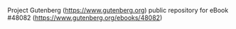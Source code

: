 Project Gutenberg (https://www.gutenberg.org) public repository for eBook #48082 (https://www.gutenberg.org/ebooks/48082)
